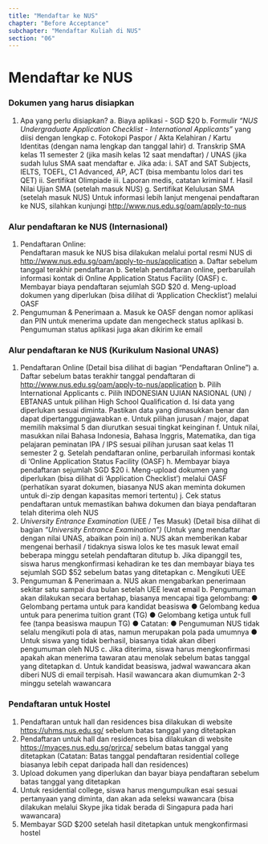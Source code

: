 ```yaml
---
title: "Mendaftar ke NUS"
chapter: "Before Acceptance"
subchapter: "Mendaftar Kuliah di NUS"
section: "06"
---
```


# Mendaftar ke NUS

### Dokumen yang harus disiapkan

1. Apa yang perlu disiapkan?
   a. Biaya aplikasi - SGD $20
   b. Formulir _“NUS Undergraduate Application Checklist - International Applicants”_ yang diisi dengan lengkap
   c. Fotokopi Paspor / Akta Kelahiran / Kartu Identitas (dengan nama lengkap dan tanggal lahir)
   d. Transkrip SMA kelas 11 semester 2 (jika masih kelas 12 saat mendaftar) / UNAS (jika sudah lulus SMA saat mendaftar
   e. Jika ada:
   i. SAT and SAT Subjects, IELTS, TOEFL, C1 Advanced, AP, ACT (bisa membantu lolos dari tes QET)
   ii. Sertifikat Olimpiade
   iii. Laporan medis, catatan kriminal
   f. Hasil Nilai Ujian SMA (setelah masuk NUS)
   g. Sertifikat Kelulusan SMA (setelah masuk NUS)
   Untuk informasi lebih lanjut mengenai pendaftaran ke NUS, silahkan kunjungi http://www.nus.edu.sg/oam/apply-to-nus

### Alur pendaftaran ke NUS (Internasional)

1. Pendaftaran Online:  
   Pendaftaran masuk ke NUS bisa dilakukan melalui portal resmi NUS di http://www.nus.edu.sg/oam/apply-to-nus/application
   a. Daftar sebelum tanggal terakhir pendaftaran
   b. Setelah pendaftaran online, perbaruilah informasi kontak di Online Application Status Facility (OASF)
   c. Membayar biaya pendaftaran sejumlah SGD $20
   d. Meng-upload dokumen yang diperlukan (bisa dilihat di ‘Application Checklist’) melalui OASF
2. Pengumuman & Penerimaan
   a. Masuk ke OASF dengan nomor aplikasi dan PIN untuk menerima update dan mengecheck status aplikasi
   b. Pengumuman status aplikasi juga akan dikirim ke email

### Alur pendaftaran ke NUS (Kurikulum Nasional UNAS)

1. Pendaftaran Online (Detail bisa dilihat di bagian “Pendaftaran Online”)
   a. Daftar sebelum batas terakhir tanggal pendaftaran di http://www.nus.edu.sg/oam/apply-to-nus/application
   b. Pilih International Applicants
   c. Pilih INDONESIAN UJIAN NASIONAL (UN) / EBTANAS untuk pilihan High School Qualification
   d. Isi data yang diperlukan sesuai diminta. Pastikan data yang dimasukkan benar dan dapat dipertanggungjawabkan
   e. Untuk pilihan jurusan / major, dapat memilih maksimal 5 dan diurutkan sesuai tingkat keinginan
   f. Untuk nilai, masukkan nilai Bahasa Indonesia, Bahasa Inggris, Matematika, dan tiga pelajaran peminatan IPA / IPS sesuai pilihan jurusan saat kelas 11 semester 2
   g. Setelah pendaftaran online, perbaruilah informasi kontak di ‘Online Application Status Facility (OASF)
   h. Membayar biaya pendaftaran sejumlah SGD $20
   i. Meng-upload dokumen yang diperlukan (bisa dilihat di ‘Application Checklist’) melalui OASF (perhatikan syarat dokumen, biasanya NUS akan meminta dokumen untuk di-zip dengan kapasitas memori tertentu)
   j. Cek status pendaftaran untuk memastikan bahwa dokumen dan biaya pendaftaran telah diterima oleh NUS
2. _University Entrance Examination_ (UEE / Tes Masuk) (Detail bisa dilihat di bagian _“University Entrance Examination”)_ (Untuk yang mendaftar dengan nilai UNAS, abaikan poin ini)
   a. NUS akan memberikan kabar mengenai berhasil / tidaknya siswa lolos ke tes masuk lewat email beberapa minggu setelah pendaftaran ditutup
   b. Jika dipanggil tes, siswa harus mengkonfirmasi kehadiran ke tes dan membayar biaya tes sejumlah SGD $52 sebelum batas yang ditetapkan
   c. Mengikuti UEE
3. Pengumuman & Penerimaan
   a. NUS akan mengabarkan penerimaan sekitar satu sampai dua bulan setelah UEE lewat email
   b. Pengumuman akan dilakukan secara bertahap, biasanya mencapai tiga gelombang:
   ● Gelombang pertama untuk para kandidat beasiswa
   ● Gelombang kedua untuk para penerima tuition grant (TG)
   ● Gelombang ketiga untuk full fee (tanpa beasiswa maupun TG)
   ● Catatan:
   ● Pengumuman NUS tidak selalu mengikuti pola di atas, namun merupakan pola pada umumnya
   ● Untuk siswa yang tidak berhasil, biasanya tidak akan diberi pengumuman oleh NUS
   c. Jika diterima, siswa harus mengkonfirmasi apakah akan menerima tawaran atau menolak sebelum batas tanggal yang ditetapkan
   d. Untuk kandidat beasiswa, jadwal wawancara akan diberi NUS di email terpisah. Hasil wawancara akan diumumkan 2-3 minggu setelah wawancara

### Pendaftaran untuk Hostel

1. Pendaftaran untuk hall dan residences bisa dilakukan di website https://uhms.nus.edu.sg/ sebelum batas tanggal yang ditetapkan
2. Pendaftaran untuk hall dan residences bisa dilakukan di website https://myaces.nus.edu.sg/prjrca/ sebelum batas tanggal yang ditetapkan (Catatan: Batas tanggal pendaftaran residential college biasanya lebih cepat daripada hall dan residences)
3. Upload dokumen yang diperlukan dan bayar biaya pendaftaran sebelum batas tanggal yang ditetapkan
4. Untuk residential college, siswa harus mengumpulkan esai sesuai pertanyaan yang diminta, dan akan ada seleksi wawancara (bisa dilakukan melalui Skype jika tidak berada di Singapura pada hari wawancara)
5. Membayar SGD $200 setelah hasil ditetapkan untuk mengkonfirmasi hostel
